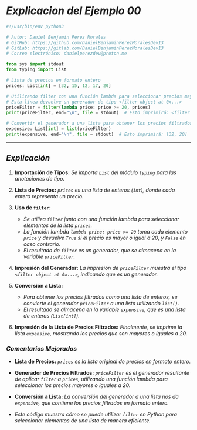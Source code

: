 <!-- Autor: Daniel Benjamin Perez Morales -->
<!-- GitHub: https://github.com/DanielBenjaminPerezMoralesDev13 -->
<!-- GitLab: https://gitlab.com/DanielBenjaminPerezMoralesDev13 -->
<!-- Correo electrónico: danielperezdev@proton.me -->

# ***Explicacion del Ejemplo 00***

```python
#!/usr/bin/env python3

# Autor: Daniel Benjamin Perez Morales
# GitHub: https://github.com/DanielBenjaminPerezMoralesDev13
# GitLab: https://gitlab.com/DanielBenjaminPerezMoralesDev13
# Correo electrónico: danielperezdev@proton.me

from sys import stdout
from typing import List

# Lista de precios en formato entero
prices: List[int] = [32, 15, 12, 17, 20]

# Utilizando filter con una función lambda para seleccionar precios mayores o iguales a 20
# Esta línea devuelve un generador de tipo <filter object at 0x...>
priceFilter = filter(lambda price: price >= 20, prices)
print(priceFilter, end="\n", file = stdout)  # Esto imprimirá: <filter object at 0x...>

# Convertir el generador a una lista para obtener los precios filtrados
expensive: List[int] = list(priceFilter)
print(expensive, end="\n", file = stdout)  # Esto imprimirá: [32, 20]
```

---

## ***Explicación***

1. **Importación de Tipos:** *Se importa `List` del módulo `typing` para las anotaciones de tipo.*

2. **Lista de Precios:** *`prices` es una lista de enteros (`int`), donde cada entero representa un precio.*

3. **Uso de `filter`:**
   - *Se utiliza `filter` junto con una función lambda para seleccionar elementos de la lista `prices`.*
   - *La función lambda `lambda price: price >= 20` toma cada elemento `price` y devuelve `True` si el precio es mayor o igual a 20, y `False` en caso contrario.*
   - *El resultado de `filter` es un generador, que se almacena en la variable `priceFilter`.*

4. **Impresión del Generador:** *La impresión de `priceFilter` muestra el tipo `<filter object at 0x...>`, indicando que es un generador.*

5. **Conversión a Lista:**
   - *Para obtener los precios filtrados como una lista de enteros, se convierte el generador `priceFilter` a una lista utilizando `list()`.*
   - *El resultado se almacena en la variable `expensive`, que es una lista de enteros (`List[int]`).*

6. **Impresión de la Lista de Precios Filtrados:** *Finalmente, se imprime la lista `expensive`, mostrando los precios que son mayores o iguales a 20.*

### ***Comentarios Mejorados***

- **Lista de Precios:** *`prices` es la lista original de precios en formato entero.*
- **Generador de Precios Filtrados:** *`priceFilter` es el generador resultante de aplicar `filter` a `prices`, utilizando una función lambda para seleccionar los precios mayores o iguales a 20.*
- **Conversión a Lista:** *La conversión del generador a una lista nos da `expensive`, que contiene los precios filtrados en formato entero.*

- *Este código muestra cómo se puede utilizar `filter` en Python para seleccionar elementos de una lista de manera eficiente.*
